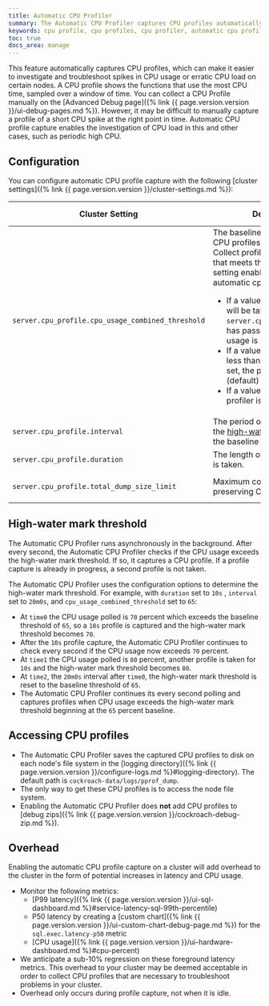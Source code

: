```yaml
---
title: Automatic CPU Profiler
summary: The Automatic CPU Profiler captures CPU profiles automatically to help investigate cluster issues involving CPU load.
keywords: cpu profile, cpu profiles, cpu profiler, automatic cpu profiler
toc: true
docs_area: manage
---
```


This feature automatically captures CPU profiles, which can make it easier to investigate and troubleshoot spikes in CPU usage or erratic CPU load on certain nodes. A CPU profile shows the functions that use the most CPU time, sampled over a window of time. You can collect a CPU Profile manually on the [Advanced Debug page]({% link {{ page.version.version }}/ui-debug-pages.md %}). However, it may be difficult to manually capture a profile of a short CPU spike at the right point in time. Automatic CPU profile capture enables the investigation of CPU load in this and other cases, such as periodic high CPU.

## Configuration

You can configure automatic CPU profile capture with the following [cluster settings]({% link {{ page.version.version }}/cluster-settings.md %}):

Cluster Setting | Description | Default Value
----------------|-------------|---------------
`server.cpu_profile.cpu_usage_combined_threshold` | The baseline value for when CPU profiles should be taken. Collect profiles from each node that meets threshold. This setting enables and disables automatic cpu profiling.<ul><li>If a value of 0 is set, a profile will be taken every time the `server.cpu_profile.interval` has passed or the provided usage is increasing.</li><li>If a value greater than 0 and less than or equal to 100 is set, the profiler is enabled (default)</li><li>If a value over 100 is set, the profiler is disabled.</li></ul> | `65`
`server.cpu_profile.interval` | The period of time after which the [high-water mark](#high-water-mark-threshold) resets to the baseline value. | `20m0s` (20 minutes)
`server.cpu_profile.duration` | The length of time a CPU profile is taken. | `10s` (10 seconds)
`server.cpu_profile.total_dump_size_limit` | Maximum combined disk size for preserving CPU profiles. | `128 MiB` (128 Mebibytes)

## High-water mark threshold 

The Automatic CPU Profiler runs asynchronously in the background. After every second, the Automatic CPU Profiler checks if the CPU usage exceeds the high-water mark threshold. If so, it captures a CPU profile. If a profile capture is already in progress, a second profile is not taken.

The Automatic CPU Profiler uses the configuration options to determine the high-water mark threshold. For example, with `duration` set to `10s` , `interval` set to `20m0s`, and `cpu_usage_combined_threshold` set to `65`:

- At `time0` the CPU usage polled is `70` percent which exceeds the baseline threshold of `65`, so a `10s` profile is captured and the high-water mark threshold becomes `70`.
- After the `10s` profile capture, the Automatic CPU Profiler continues to check every second if the CPU usage now exceeds `70` percent.
- At `time1` the CPU usage polled is `80` percent, another profile is taken for `10s` and the high-water mark threshold becomes `80`.
- At `time2`, the `20m0s` interval after `time0`, the high-water mark threshold is reset to the baseline threshold of `65`.
- The Automatic CPU Profiler continues its every second polling and captures profiles when CPU usage exceeds the high-water mark threshold beginning at the `65` percent baseline.

## Accessing CPU profiles

- The Automatic CPU Profiler saves the captured CPU profiles to disk on each node's file system in the [logging directory]({% link {{ page.version.version }}/configure-logs.md %}#logging-directory). The default path is `cockroach-data/logs/pprof_dump`.
- The only way to get these CPU profiles is to access the node file system.
- Enabling the Automatic CPU Profiler does **not** add CPU profiles to [debug zips]({% link {{ page.version.version }}/cockroach-debug-zip.md %}).

## Overhead

Enabling the automatic CPU profile capture on a cluster will add overhead to the cluster in the form of potential increases in latency and CPU usage.

- Monitor the following metrics:
  - [P99 latency]({% link {{ page.version.version }}/ui-sql-dashboard.md %}#service-latency-sql-99th-percentile)
  - P50 latency by creating a [custom chart]({% link {{ page.version.version }}/ui-custom-chart-debug-page.md %}) for the `sql.exec.latency-p50` metric
  - [CPU usage]({% link {{ page.version.version }}/ui-hardware-dashboard.md %}#cpu-percent)
- We anticipate a sub-10% regression on these foreground latency metrics. This overhead to your cluster may be deemed acceptable in order to collect CPU profiles that are necessary to troubleshoot problems in your cluster.
- Overhead only occurs during profile capture, not when it is idle.
